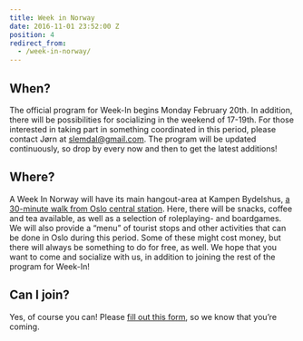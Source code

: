```yaml
---
title: Week in Norway
date: 2016-11-01 23:52:00 Z
position: 4
redirect_from:
  - /week-in-norway/
---
```


## When?

The official program for Week-In begins Monday February 20th. In addition, there will be possibilities for socializing in the weekend of 17-19th. For those interested in taking part in something coordinated in this period, please contact Jørn at [slemdal@gmail.com](slemdal@gmail.com.). The program will be updated continuously, so drop by every now and then to get the latest additions!

## Where?

A Week In Norway will have its main hangout-area at Kampen Bydelshus, [a 30-minute walk from Oslo central station](https://www.google.no/maps/dir/Oslo+Central+Station,+Jernbanetorget,+Oslo/Kampen+Bydelshus+andelslag,+B%C3%B8gata+21,+0655+Oslo/@59.9126138,10.7566982,15z/data=!3m1!4b1!4m14!4m13!1m5!1m1!1s0x46416e8a1c253d39:0x6d69efbe96e850d2!2m2!1d10.7524574!2d59.911096!1m5!1m1!1s0x46416e5767c2b7ff:0xb44a130a202f4fc7!2m2!1d10.7810057!2d59.9137332!3e2?hl=en). Here, there will be snacks, coffee and tea available, as well as a selection of roleplaying- and boardgames. We will also provide a “menu” of tourist stops and other activities that can be done in Oslo during this period. Some of these might cost money, but there will always be something to do for free, as well. We hope that you want to come and socialize with us, in addition to joining the rest of the program for Week-In!

## Can I join?

Yes, of course you can! Please [fill out this form](https://docs.google.com/forms/d/1zMKcmWgIxj--lMlbdVFyiSJRZCnVkv1DxXOCHDsoOIM/viewform?edit_requested=true), so we know that you’re coming.
